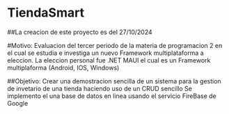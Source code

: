 # TiendaSmart

##La creacion de este proyecto es del 27/10/2024

#Motivo: Evaluacion del tercer periodo de la materia de programacion 2 en el cual se estudia e investiga un nuevo Framework multiplataforma a eleccion.
La eleccion personal fue .NET MAUI el cual es un Framework multiplaforma (Android, IOS, Windows) 

##Objetivo: Crear una demostracion sencilla de un sistema para la gestion de invetario de una tienda haciendo uso de un CRUD sencillo
Se implemento el una base de datos en linea usando el servicio FireBase de Google



